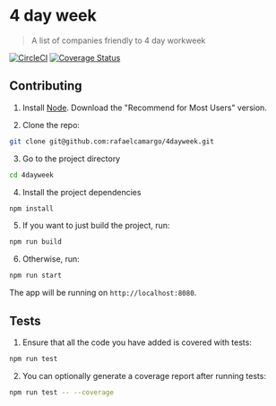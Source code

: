 # 4 day week
> A list of companies friendly to 4 day workweek

[![CircleCI](https://dl.circleci.com/status-badge/img/gh/rafaelcamargo/4dayweek/tree/main.svg?style=svg)](https://dl.circleci.com/status-badge/redirect/gh/rafaelcamargo/4dayweek/tree/main)
[![Coverage Status](https://coveralls.io/repos/github/rafaelcamargo/4dayweek/badge.svg?branch=main)](https://coveralls.io/github/rafaelcamargo/4dayweek?branch=main)

## Contributing

1. Install [Node](https://nodejs.org/en/). Download the "Recommend for Most Users" version.

2. Clone the repo:
``` bash
git clone git@github.com:rafaelcamargo/4dayweek.git
```

3. Go to the project directory
``` bash
cd 4dayweek
```

4. Install the project dependencies
``` bash
npm install
```

5. If you want to just build the project, run:
``` bash
npm run build
```

6. Otherwise, run:
``` bash
npm run start
```

The app will be running on `http://localhost:8080`.

## Tests

1. Ensure that all the code you have added is covered with tests:
``` bash
npm run test
```

2. You can optionally generate a coverage report after running tests:
``` bash
npm run test -- --coverage
```
